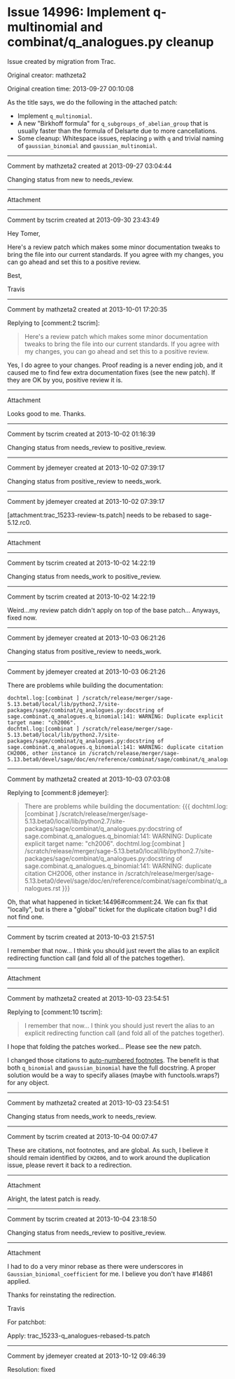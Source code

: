 # Issue 14996: Implement q-multinomial and combinat/q_analogues.py cleanup

Issue created by migration from Trac.

Original creator: mathzeta2

Original creation time: 2013-09-27 00:10:08

As the title says, we do the following in the attached patch:

* Implement `q_multinomial`.
* A new "Birkhoff formula" for `q_subgroups_of_abelian_group` that is usually faster than the formula of Delsarte due to more cancellations.
* Some cleanup: Whitespace issues, replacing `p` with `q` and trivial naming of `gaussian_binomial` and `gaussian_multinomial`.


---

Comment by mathzeta2 created at 2013-09-27 03:04:44

Changing status from new to needs_review.


---

Attachment


---

Comment by tscrim created at 2013-09-30 23:43:49

Hey Tomer,

Here's a review patch which makes some minor documentation tweaks to bring the file into our current standards. If you agree with my changes, you can go ahead and set this to a positive review.

Best,

Travis


---

Comment by mathzeta2 created at 2013-10-01 17:20:35

Replying to [comment:2 tscrim]:
> Here's a review patch which makes some minor documentation tweaks to bring the file into our current standards. If you agree with my changes, you can go ahead and set this to a positive review.

Yes, I do agree to your changes. Proof reading is a never ending job, and it caused me to find few extra documentation fixes (see the new patch). If they are OK by you, positive review it is.


---

Attachment

Looks good to me. Thanks.


---

Comment by tscrim created at 2013-10-02 01:16:39

Changing status from needs_review to positive_review.


---

Comment by jdemeyer created at 2013-10-02 07:39:17

Changing status from positive_review to needs_work.


---

Comment by jdemeyer created at 2013-10-02 07:39:17

[attachment:trac_15233-review-ts.patch] needs to be rebased to sage-5.12.rc0.


---

Attachment


---

Comment by tscrim created at 2013-10-02 14:22:19

Changing status from needs_work to positive_review.


---

Comment by tscrim created at 2013-10-02 14:22:19

Weird...my review patch didn't apply on top of the base patch... Anyways, fixed now.


---

Comment by jdemeyer created at 2013-10-03 06:21:26

Changing status from positive_review to needs_work.


---

Comment by jdemeyer created at 2013-10-03 06:21:26

There are problems while building the documentation:

```
dochtml.log:[combinat ] /scratch/release/merger/sage-5.13.beta0/local/lib/python2.7/site-packages/sage/combinat/q_analogues.py:docstring of sage.combinat.q_analogues.q_binomial:141: WARNING: Duplicate explicit target name: "ch2006".
dochtml.log:[combinat ] /scratch/release/merger/sage-5.13.beta0/local/lib/python2.7/site-packages/sage/combinat/q_analogues.py:docstring of sage.combinat.q_analogues.q_binomial:141: WARNING: duplicate citation CH2006, other instance in /scratch/release/merger/sage-5.13.beta0/devel/sage/doc/en/reference/combinat/sage/combinat/q_analogues.rst
```



---

Comment by mathzeta2 created at 2013-10-03 07:03:08

Replying to [comment:8 jdemeyer]:
> There are problems while building the documentation:
> {{{
> dochtml.log:[combinat ] /scratch/release/merger/sage-5.13.beta0/local/lib/python2.7/site-packages/sage/combinat/q_analogues.py:docstring of sage.combinat.q_analogues.q_binomial:141: WARNING: Duplicate explicit target name: "ch2006".
> dochtml.log:[combinat ] /scratch/release/merger/sage-5.13.beta0/local/lib/python2.7/site-packages/sage/combinat/q_analogues.py:docstring of sage.combinat.q_analogues.q_binomial:141: WARNING: duplicate citation CH2006, other instance in /scratch/release/merger/sage-5.13.beta0/devel/sage/doc/en/reference/combinat/sage/combinat/q_analogues.rst
> }}}


Oh, that what happened in ticket:14496#comment:24. We can fix that "locally", but is there a "global" ticket for the duplicate citation bug? I did not find one.


---

Comment by tscrim created at 2013-10-03 21:57:51

I remember that now... I think you should just revert the alias to an explicit redirecting function call (and fold all of the patches together).


---

Attachment


---

Comment by mathzeta2 created at 2013-10-03 23:54:51

Replying to [comment:10 tscrim]:
> I remember that now... I think you should just revert the alias to an explicit redirecting function call (and fold all of the patches together).

I hope that folding the patches worked... Please see the new patch.

I changed those citations to [auto-numbered footnotes](http://docutils.sourceforge.net/docs/ref/rst/restructuredtext.html#auto-numbered-footnotes). The benefit is that both `q_binomial` and `gaussian_binomial` have the full docstring. A proper solution would be a way to specify aliases (maybe with functools.wraps?) for any object.


---

Comment by mathzeta2 created at 2013-10-03 23:54:51

Changing status from needs_work to needs_review.


---

Comment by tscrim created at 2013-10-04 00:07:47

These are citations, not footnotes, and are global. As such, I believe it should remain identified by `CH2006`, and to work around the duplication issue, please revert it back to a redirection.


---

Attachment

Alright, the latest patch is ready.


---

Comment by tscrim created at 2013-10-04 23:18:50

Changing status from needs_review to positive_review.


---

Attachment

I had to do a very minor rebase as there were underscores in `Gaussian_biniomal_coefficient` for me. I believe you don't have #14861 applied.

Thanks for reinstating the redirection.

Travis

For patchbot:

Apply: trac_15233-q_analogues-rebased-ts.patch


---

Comment by jdemeyer created at 2013-10-12 09:46:39

Resolution: fixed
